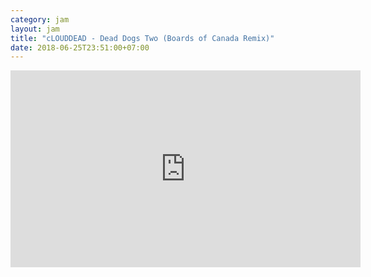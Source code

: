 ```yaml
---
category: jam
layout: jam
title: "cLOUDDEAD - Dead Dogs Two (Boards of Canada Remix)"
date: 2018-06-25T23:51:00+07:00
---
```


<iframe width="560" height="315" src="https://www.youtube-nocookie.com/embed/BZgslfTeLdU" frameborder="0" allowfullscreen></iframe>
